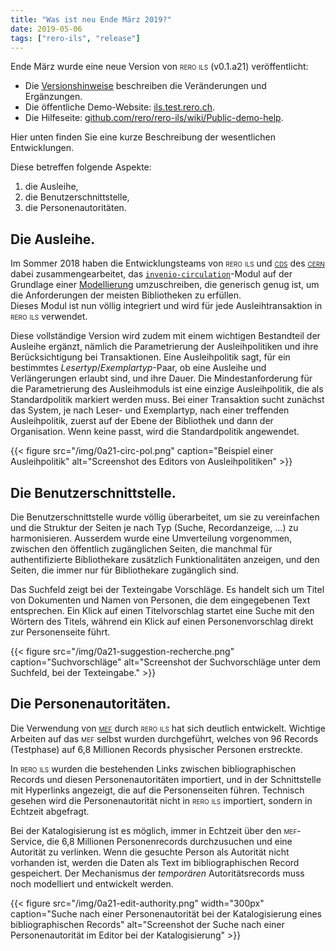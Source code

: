 ```yaml
---
title: "Was ist neu Ende März 2019?"
date: 2019-05-06
tags: ["rero-ils", "release"]
---
```


Ende März wurde eine neue Version von <span style="font-variant: small-caps;">rero ils</span> (v0.1.a21) veröffentlicht:

- Die [Versionshinweise](https://github.com/rero/rero-ils/releases/tag/v0.1.0a21) beschreiben die Veränderungen und Ergänzungen.
- Die öffentliche Demo-Website: [ils.test.rero.ch](https://ils.test.rero.ch).
- Die Hilfeseite: [github.com/rero/rero-ils/wiki/Public-demo-help](https://github.com/rero/rero-ils/wiki/Public-demo-help).

Hier unten finden Sie eine kurze Beschreibung der wesentlichen Entwicklungen.

<!--more-->

Diese betreffen folgende Aspekte:

1. die Ausleihe,
1. die Benutzerschnittstelle,
1. die Personenautoritäten.

## Die Ausleihe.

Im Sommer 2018 haben die Entwicklungsteams von <span style="font-variant: small-caps;">rero ils</span> und [<span style="font-variant: small-caps">cds</span>](http://cds.cern.ch) des [<span style="font-variant: small-caps">cern</span>](https://home.cern) dabei zusammengearbeitet, das [`invenio-circulation`](https://github.com/inveniosoftware/invenio-circulation)-Modul auf der Grundlage einer [Modellierung](https://github.com/rero/rero-ils/blob/master/doc/circulation_statechart/circulation_item_statechart.pdf) umzuschreiben, die generisch genug ist, um die Anforderungen der meisten Bibliotheken zu erfüllen.  
Dieses Modul ist nun völlig integriert und wird für jede Ausleihtransaktion in <span style="font-variant: small-caps;">rero ils</span> verwendet.

Diese vollständige Version wird zudem mit einem wichtigen Bestandteil der Ausleihe ergänzt, nämlich die Parametrierung der Ausleihpolitiken und ihre Berücksichtigung bei Transaktionen. Eine Ausleihpolitik sagt, für ein bestimmtes *Lesertyp*/*Exemplartyp*-Paar, ob eine Ausleihe und Verlängerungen erlaubt sind, und ihre Dauer. Die Mindestanforderung für die Parametrierung des Ausleihmoduls ist eine einzige Ausleihpolitik, die als Standardpolitik markiert werden muss. Bei einer Transaktion sucht zunächst das System, je nach Leser- und Exemplartyp, nach einer treffenden Ausleihpolitik, zuerst auf der Ebene der Bibliothek und dann der Organisation. Wenn keine passt, wird die Standardpolitik angewendet.

{{< figure src="/img/0a21-circ-pol.png" caption="Beispiel einer Ausleihpolitik" alt="Screenshot des Editors von Ausleihpolitiken" >}}

## Die Benutzerschnittstelle.

Die Benutzerschnittstelle wurde völlig überarbeitet, um sie zu vereinfachen und die Struktur der Seiten je nach Typ (Suche, Recordanzeige, …) zu harmonisieren. Ausserdem wurde eine Umverteilung vorgenommen, zwischen den öffentlich zugänglichen Seiten, die manchmal für authentifizierte Bibliothekare zusätzlich Funktionalitäten anzeigen, und den Seiten, die immer nur für Bibliothekare zugänglich sind.

Das Suchfeld zeigt bei der Texteingabe Vorschläge. Es handelt sich um Titel von Dokumenten und Namen von Personen, die dem eingegebenen Text entsprechen. Ein Klick auf einen Titelvorschlag startet eine Suche mit den Wörtern des Titels, während ein Klick auf einen Personenvorschlag direkt zur Personenseite führt.

{{< figure src="/img/0a21-suggestion-recherche.png" caption="Suchvorschläge" alt="Screenshot der Suchvorschläge unter dem Suchfeld, bei der Texteingabe." >}}

## Die Personenautoritäten.

Die Verwendung von [<span style="font-variant: small-caps;">mef</span>](https://mef.test.rero.ch) durch <span style="font-variant: small-caps;">rero ils</span> hat sich deutlich entwickelt. Wichtige Arbeiten auf das <span style="font-variant: small-caps;">mef</span> selbst wurden durchgeführt, welches von 96 Records (Testphase) auf 6,8 Millionen Records physischer Personen erstreckte.

In <span style="font-variant: small-caps;">rero ils</span> wurden die bestehenden Links zwischen bibliographischen Records und diesen Personenautoritäten importiert, und in der Schnittstelle mit Hyperlinks angezeigt, die auf die Personenseiten führen. Technisch gesehen wird die Personenautorität nicht in <span style="font-variant: small-caps;">rero ils</span> importiert, sondern in Echtzeit abgefragt. 

Bei der Katalogisierung ist es möglich, immer in Echtzeit über den <span style="font-variant: small-caps;">mef</span>-Service, die 6,8 Millionen Personenrecords durchzusuchen und eine Autorität zu verlinken. Wenn die gesuchte Person als Autorität nicht vorhanden ist, werden die Daten als Text im bibliographischen Record gespeichert. Der Mechanismus der *temporären* Autoritätsrecords muss noch modelliert und entwickelt werden.

{{< figure src="/img/0a21-edit-authority.png" width="300px" caption="Suche nach einer Personenautorität bei der Katalogisierung eines bibliographischen Records" alt="Screenshot der Suche nach einer Personenautorität im Editor bei der Katalogisierung" >}}
